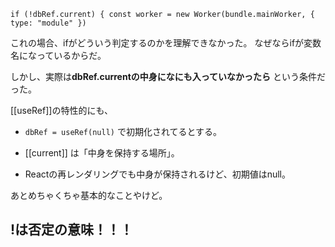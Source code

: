 ```tsx
if (!dbRef.current) { const worker = new Worker(bundle.mainWorker, { type: "module" })
```

これの場合、ifがどういう判定するのかを理解できなかった。
なぜならifが変数名になっているからだ。

しかし、実際は**dbRef.currentの中身になにも入っていなかったら**
という条件だった。

[[useRef]]の特性的にも、
- `dbRef = useRef(null)` で初期化されてるとする。
    
- [[current]] は「中身を保持する場所」。
    
- Reactの再レンダリングでも中身が保持されるけど、初期値はnull。


あとめちゃくちゃ基本的なことやけど。

## **!は否定の意味！！！**
